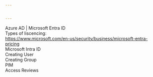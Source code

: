 ```yaml
---


---
```


<p>Azure AD | Microsoft Entra ID<br>
Types of liscencing:<br>
<a href="https://www.microsoft.com/en-us/security/business/microsoft-entra-pricing">https://www.microsoft.com/en-us/security/business/microsoft-entra-pricing</a><br>
Microsoft Intra ID<br>
Creating User<br>
Creating Group<br>
PIM<br>
Access Reviews</p>


